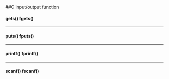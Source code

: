 ##C input/output function

#### gets() fgets()

***

#### puts() fputs()

***

#### printf() fprintf()

***

#### scanf() fscanf()
